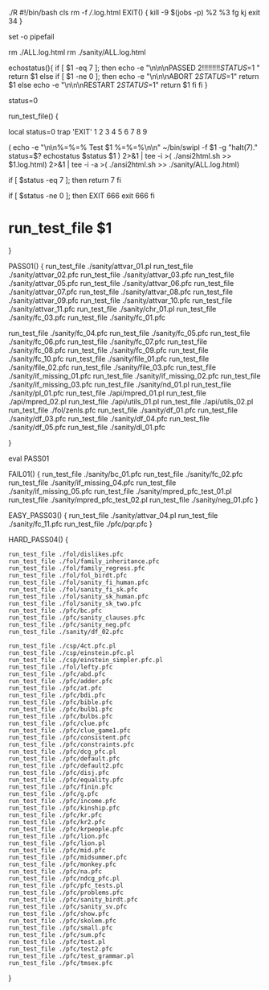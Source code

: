 ./R	#!/bin/bash
cls
rm -f */*.log.html
EXIT() {
  kill -9 $(jobs -p) %2 %3
  fg
  kj
  exit 34
}

set -o pipefail

rm ./ALL.log.html
rm ./sanity/ALL.log.html



echostatus(){
  if [ $1 -eq 7 ]; then
    echo -e "\n\n\nPASSED $2     !!!!!!!!! STATUS=$1 "
    return $1
  else 
    if [ $1 -ne 0 ]; then
         echo -e "\n\n\nABORT $2 STATUS=$1" 
	 return $1
      else
         echo -e "\n\n\nRESTART $2 STATUS=$1"
	 return $1
    fi
  fi
}

status=0

run_test_file() {

local status=0
trap 'EXIT' 1 2 3 4 5 6 7 8 9
 
 ( 
  echo -e "\n\n%=%=% Test $1 %=%=%\n\n"
  ~/bin/swipl -f $1 -g "halt(7)." 
  status=$?
  echostatus $status $1
  ) 2>&1 |
  tee -i >( ./ansi2html.sh >> $1.log.html) 2>&1 |
  tee -i -a >( ./ansi2html.sh >> ./sanity/ALL.log.html)
  
  if [ $status -eq 7 ]; then
    return 7
  fi

  if [ $status -ne 0 ]; then
    EXIT 666
    exit 666
  fi

  # run_test_file $1
}

PASS01() {
run_test_file ./sanity/attvar_01.pl 
run_test_file ./sanity/attvar_02.pfc 
run_test_file ./sanity/attvar_03.pfc 
run_test_file ./sanity/attvar_05.pfc 
run_test_file ./sanity/attvar_06.pfc 
run_test_file ./sanity/attvar_07.pfc 
run_test_file ./sanity/attvar_08.pfc 
run_test_file ./sanity/attvar_09.pfc 
run_test_file ./sanity/attvar_10.pfc 
run_test_file ./sanity/attvar_11.pfc 
run_test_file ./sanity/chr_01.pl 
	run_test_file ./sanity/fc_03.pfc
	run_test_file ./sanity/fc_01.pfc

run_test_file ./sanity/fc_04.pfc 
run_test_file ./sanity/fc_05.pfc 
run_test_file ./sanity/fc_06.pfc 
run_test_file ./sanity/fc_07.pfc 
run_test_file ./sanity/fc_08.pfc 
run_test_file ./sanity/fc_09.pfc 
run_test_file ./sanity/fc_10.pfc 
run_test_file ./sanity/file_01.pfc 
run_test_file ./sanity/file_02.pfc 
run_test_file ./sanity/file_03.pfc 
run_test_file ./sanity/if_missing_01.pfc 
run_test_file ./sanity/if_missing_02.pfc 
run_test_file ./sanity/if_missing_03.pfc 
run_test_file ./sanity/nd_01.pl 
run_test_file ./sanity/pl_01.pfc 
run_test_file ./api/mpred_01.pl 
run_test_file ./api/mpred_02.pl 
run_test_file ./api/utils_01.pl 
run_test_file ./api/utils_02.pl 
run_test_file ./fol/zenls.pfc 
run_test_file ./sanity/df_01.pfc 
run_test_file ./sanity/df_03.pfc 
run_test_file ./sanity/df_04.pfc 
run_test_file ./sanity/df_05.pfc 
run_test_file ./sanity/dl_01.pfc 

}

eval PASS01

FAIL01() {
    run_test_file ./sanity/bc_01.pfc
    run_test_file ./sanity/fc_02.pfc
    run_test_file ./sanity/if_missing_04.pfc
    run_test_file ./sanity/if_missing_05.pfc
    run_test_file ./sanity/mpred_pfc_test_01.pl
    run_test_file ./sanity/mpred_pfc_test_02.pl
    run_test_file ./sanity/neg_01.pfc
}

EASY_PASS03() {
	run_test_file ./sanity/attvar_04.pl
	run_test_file ./sanity/fc_11.pfc
	run_test_file ./pfc/pqr.pfc
}


HARD_PASS04() {

	run_test_file ./fol/dislikes.pfc
	run_test_file ./fol/family_inheritance.pfc
	run_test_file ./fol/family_regress.pfc
	run_test_file ./fol/fol_birdt.pfc
	run_test_file ./fol/sanity_fi_human.pfc
	run_test_file ./fol/sanity_fi_sk.pfc
	run_test_file ./fol/sanity_sk_human.pfc
	run_test_file ./fol/sanity_sk_two.pfc
	run_test_file ./pfc/bc.pfc
	run_test_file ./pfc/sanity_clauses.pfc
	run_test_file ./pfc/sanity_neg.pfc
	run_test_file ./sanity/df_02.pfc
    
    run_test_file ./csp/4ct.pfc.pl
    run_test_file ./csp/einstein.pfc.pl
    run_test_file ./csp/einstein_simpler.pfc.pl
    run_test_file ./fol/lefty.pfc
    run_test_file ./pfc/abd.pfc
    run_test_file ./pfc/adder.pfc
    run_test_file ./pfc/at.pfc
    run_test_file ./pfc/bdi.pfc
    run_test_file ./pfc/bible.pfc
    run_test_file ./pfc/bulb1.pfc
    run_test_file ./pfc/bulbs.pfc
    run_test_file ./pfc/clue.pfc
    run_test_file ./pfc/clue_game1.pfc
    run_test_file ./pfc/consistent.pfc
    run_test_file ./pfc/constraints.pfc
    run_test_file ./pfc/dcg_pfc.pl
    run_test_file ./pfc/default.pfc
    run_test_file ./pfc/default2.pfc
    run_test_file ./pfc/disj.pfc
    run_test_file ./pfc/equality.pfc
    run_test_file ./pfc/finin.pfc
    run_test_file ./pfc/g.pfc
    run_test_file ./pfc/income.pfc
    run_test_file ./pfc/kinship.pfc
    run_test_file ./pfc/kr.pfc
    run_test_file ./pfc/kr2.pfc
    run_test_file ./pfc/krpeople.pfc
    run_test_file ./pfc/lion.pfc
    run_test_file ./pfc/lion.pl
    run_test_file ./pfc/mid.pfc
    run_test_file ./pfc/midsummer.pfc
    run_test_file ./pfc/monkey.pfc
    run_test_file ./pfc/na.pfc
    run_test_file ./pfc/ndcg_pfc.pl
    run_test_file ./pfc/pfc_tests.pl
    run_test_file ./pfc/problems.pfc
    run_test_file ./pfc/sanity_birdt.pfc
    run_test_file ./pfc/sanity_sv.pfc
    run_test_file ./pfc/show.pfc
    run_test_file ./pfc/skolem.pfc
    run_test_file ./pfc/small.pfc
    run_test_file ./pfc/sum.pfc
    run_test_file ./pfc/test.pl
    run_test_file ./pfc/test2.pfc
    run_test_file ./pfc/test_grammar.pl
    run_test_file ./pfc/tmsex.pfc
}


